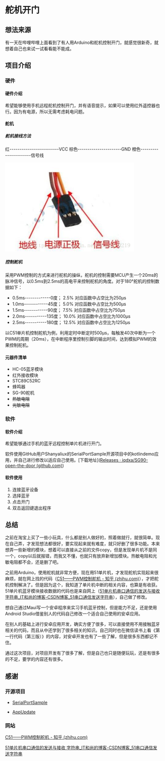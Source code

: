 # 舵机开门

## 想法来源

有一天在哔哩哔哩上面看到了有人用Arduino和舵机控制开门，就感觉很新奇，就想着自己也来试一试看看能不能成。

## 项目介绍

### 硬件

#### 硬件介绍

希望能够使用手机远程舵机控制开门，并有语音提示，如果可以使用红外遥控器也行。因为有电源，所以无需考虑耗电问题。

#### 舵机

##### 舵机接线方法

红-------------------------VCC
棕色----------------------GND
橙色----------------------信号线

![](photo\舵机接线颜色示意图.png)

##### 控制舵机

采用PWM控制的方式来进行舵机的操纵，舵机的控制需要MCU产生一个20ms的脉冲信号，以0.5ms到2.5ms的高电平来控制舵机的角度。对于180°舵机的控制数据如下：

- 0.5ms-------------0度； 2.5% 对应函数中占空比为250μs
- 1.0ms------------45度； 5.0% 对应函数中占空比为500μs
- 1.5ms------------90度； 7.5% 对应函数中占空比为750μs
- 2.0ms-----------135度； 10.0% 对应函数中占空比为1000μs
- 2.5ms-----------180度； 12.5% 对应函数中占空比为1250μs

以C51单片机控制舵机为例，利用定时中断定时500μs，每触发40次中断为一个PWM的周期（20ms），在中断程序里控制引脚的输出时间，达到模拟PWM的效果控制舵机。

#### 元器件清单

- HC-05蓝牙模块
- 红外接收模块
- STC89C52RC
- 蜂鸣器
- SG-90舵机
- ~~热敏电阻~~
- ~~光敏电阻~~

### 软件

#### 软件介绍

希望能够通过手机的蓝牙远程控制单片机进行开门。

软件使用GitHub用户Shanyaliux的SerialPortSample开源项目中的kotlindemo应用，并自己进行修改以适应自己使用。[下载地址]([Releases · iqdxa/SG90-open-the-door (github.com)](https://github.com/iqdxa/SG90-open-the-door/releases))

#### 软件使用

1. 连接蓝牙设备
2. 选择蓝牙
3. 点击开门
4. 双击返回键退出程序

## 总结

​		之前在淘宝上买了一些小玩具，什么都是别人做好的，照着做就行，就很简单。现在自己弄，才发现想法都很好，要实现起来就有难度，就只好删了很多功能。本来想弄一些新增的模块，想着可以直接从之前的文件copy，但是发现单片机不是同一个，copy以后就报错，而我又不懂，也就只有放弃新增加模块。热敏电阻和光敏电阻都不会，还是删了吧。

​		之前用Arduino，使用舵机就非常方便，现在用51单片机，才发现舵机实现起来很麻烦，就在网上找的代码（[C51——PWM控制舵机 - 知乎 (zhihu.com)](https://zhuanlan.zhihu.com/p/491642595)），才把舵机控制解决了。但是因为这个，我知道了单片机中断的相关内容，也算是有收获。51单片机蓝牙模块接收数据的代码也是来自网上（[51单片机串口通信的发送与接收 字符串_IT和尚的博客-CSDN博客_51串口通信发送字符串](https://blog.csdn.net/u013040887/article/details/88377326)），自己做了修改。

​		想自己通过Maui写一个安卓程序来实习手机蓝牙控制，但是能力不足，还是使用Android Studio借鉴别人的代码自己修改一个适合自己使用的安卓应用。

​		在别人的基础上进行安卓应用开发，确实方便了很多，可以直接使用不用接触蓝牙相关的代码，而且从中还学到了很多相关的知识。自己同时也在微信读书上看《第一行代码（第三版）》的内容，对安卓开发也有了一些了解，但是很多东西都记不住。

​		通过这次项目，对项目开发有了很多了解，但是自己也只是随便玩玩，还是有很多的不足，要学的内容还有很多。

## 感谢

### 开源项目

- [SerialPortSample](https://github.com/Shanyaliux/SerialPortSample)

- [AppUpdate](https://github.com/azhon/AppUpdate)

### 网站

[C51——PWM控制舵机 - 知乎 (zhihu.com)](https://zhuanlan.zhihu.com/p/491642595)

[51单片机串口通信的发送与接收 字符串_IT和尚的博客-CSDN博客_51串口通信发送字符串](https://blog.csdn.net/u013040887/article/details/88377326)
